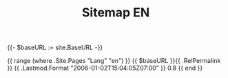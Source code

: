 ﻿---
title: "Sitemap EN"
url: "/sitemap/en.xml"
layout: "sitemap"
outputs:
  - "sitemap"
---

{{- $baseURL := site.BaseURL -}}
<?xml version="1.0" encoding="UTF-8"?>
<urlset xmlns="http://www.sitemaps.org/schemas/sitemap/0.9">
  {{ range (where .Site.Pages "Lang" "en") }}
  <url>
    <loc>{{ $baseURL }}{{ .RelPermalink }}</loc>
    <lastmod>{{ .Lastmod.Format "2006-01-02T15:04:05Z07:00" }}</lastmod>
    <priority>0.8</priority>
  </url>
  {{ end }}
</urlset>